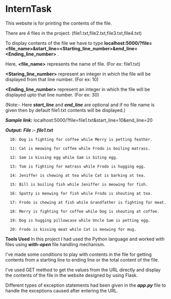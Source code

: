 # InternTask
This website is for printing the contents of the file.

There are 4 files in the project. (file1.txt,file2.txt,file3.txt,file4.txt)

To display contents of the file we have to type **localhost:5000/?file=<file_name>&start_line=<Starting_line_number>&end_line=<Ending_line_number>** .


Here,
  **<file_name>** represents the name of file. (For ex: file1.txt)
  
  **<Staring_line_number>** represent an integer in which the file will be displayed from that line number. (For ex: 10)
  
  **<Ending_line_number>** represent an integer in which the file will be displayed upto that line number. (For ex: 30)
  
  (Note:- Here ***start_line*** and ***end_line*** are optional and if no file name is given then by default file1.txt contents will be displayed.)
  
  
  ***Sample link:***
    localhost:5000/?file=file1.txt&start_line=10&end_line=20
    
  ***Output:***
    ***File :- file1.txt***
    
      10: Dog is fighting for coffee while Merry is petting feather.
      
      11: Cat is meowing for coffee while Frodo is boiling matrass.
      
      12: Sam is kissing egg while Sam is biting egg.
      
      13: Tom is fighting for matrass while Frodo is hugging egg.
      
      14: Jeniffer is chewing at tea while Cat is barking at tea.
      
      15: Bill is boiling fish while Jeniffer is meowing for fish.
      
      16: Spotty is meowing for fish while Frodo is shouting at tea.
      
      17: Frodo is chewing at fish while Grandfather is fighting for meat.
      
      18: Merry is fighting for coffee while Dog is shouting at coffee.
      
      19: Dog is hugging pillowcase while Uncle Sam is petting egg.
      
      20: Frodo is kissing meat while Cat is meowing for mug.
      
      

**Tools Used**
 In this project I had used the Python language and worked with files using ***with-open*** file handling mechanism.
 
 I've made some conditions to play with contents in the file for getting contents from a starting line to ending line or the total content of the file.
 
 I've used GET method to get the values from the URL directly and display the contents of the file in the website designed by using Flask.
 
 Different types of exception statements had been given in the ***app.py*** file to handle the exceptions caused after entering the URL.
 
 
